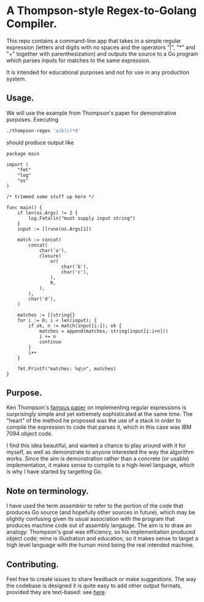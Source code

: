 # A Thompson-style Regex-to-Golang Compiler.

This repo contains a command-line app that takes in a simple regular expression (letters and digits
with no spaces and the operators "|", "&ast;" and "+" together with parenthesization) and outputs
the source to a Go program which parses inputs for matches to the same expression.

It is intended for educational purposes and not for use in any production system.

## Usage.

We will use the example from Thompson's paper for demonstrative purposes. Executing

```bash
./thompson-regex 'a(b|c)*d'
```

should produce output like

```Golang
package main

import (
	"fmt"
	"log"
	"os"
)

/* trimmed some stuff up here */

func main() {
	if len(os.Args) != 2 {
		log.Fatalln("must supply input string")
	}
	input := []rune(os.Args[1])

	match := concat(
		concat(
			char('a'),
			closure(
				or(
					char('b'),
					char('c'),
				),
				0,
			),
		),
		char('d'),
	)

	matches := []string{}
	for i := 0; i < len(input); {
		if ok, n := match(input[i:]); ok {
			matches = append(matches, string(input[i:i+n]))
			i += n
			continue
		}
		i++
	}

	fmt.Printf("matches: %q\n", matches)
}

```

## Purpose.

Ken Thompson's [famous paper](https://dl.acm.org/doi/10.1145/363347.363387) on implementing regular
expressions is surprisingly simple and yet extremely sophisticated at the same time.
The "heart" of the method he proposed was the use of a stack in order to compile the expression to
code that parses it, which in this case was IBM 7094 object code.

I find this idea beautiful, and wanted a chance to play around with it for myself, as well as
demonstrate to anyone interested the way the algorithm works. Since the aim is demonstration rather
than a concrete (or usable) implementation, it makes sense to compile to a high-level language,
which is why I have started by targetting Go.

## Note on terminology.

I have used the term _assembler_ to refer to the portion of the code that produces Go source (and
hopefully other sources in future), which may be slightly confusing given its usual association with
the program that produces machine code out of assembly langauge. The aim is to draw an analogy:
Thompson's goal was efficiency, so his implementation produced object code; mine is illustration and
education, so it makes sense to target a high level language with the human mind being the real
intended machine.

## Contributing.

Feel free to create issues to share feedback or make suggestions. The way the codebase is designed
it is quite easy to add other output formats, provided they are text-based: see
[here](assembler/).
